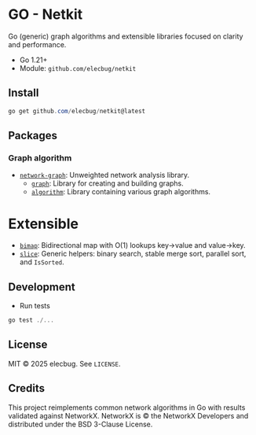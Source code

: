# GO - Netkit

Go (generic) graph algorithms and extensible libraries focused on clarity and performance.

- Go 1.21+
- Module: `github.com/elecbug/netkit`

## Install

```powershell
go get github.com/elecbug/netkit@latest
```

## Packages

### Graph algorithm

- [`network-graph`](./network-graph/): Unweighted network analysis library.
  - [`graph`](./network-graph/graph/): Library for creating and building graphs.
  - [`algorithm`](./network-graph/algorithm/): Library containing various graph algorithms.

# Extensible

- [`bimap`](./bimap/): Bidirectional map with O(1) lookups key->value and value->key.
- [`slice`](./slice/): Generic helpers: binary search, stable merge sort, parallel sort, and `IsSorted`.

## Development

- Run tests

```powershell
go test ./...
```

## License

MIT © 2025 elecbug. See `LICENSE`.

## Credits

This project reimplements common network algorithms in Go with results validated against NetworkX.
NetworkX is © the NetworkX Developers and distributed under the BSD 3-Clause License.